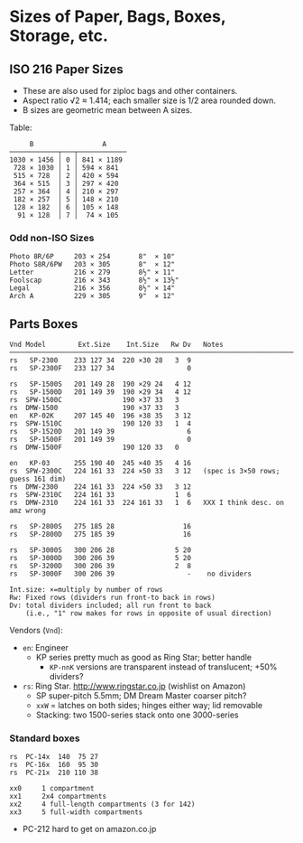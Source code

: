 Sizes of Paper, Bags, Boxes, Storage, etc.
==========================================

ISO 216 Paper Sizes
-------------------

- These are also used for ziploc bags and other containers.
- Aspect ratio √2 ≈ 1.414; each smaller size is 1/2 area rounded down.
- B sizes are geometric mean between A sizes.

Table:

         B                 A
    ────────────┬───┬────────────
    1030 × 1456 │ 0 │ 841 × 1189
     728 × 1030 │ 1 │ 594 × 841
     515 × 728  │ 2 │ 420 × 594
     364 × 515  │ 3 │ 297 × 420
     257 × 364  │ 4 │ 210 × 297
     182 × 257  │ 5 │ 148 × 210
     128 × 182  │ 6 │ 105 × 148
      91 × 128  │ 7 │  74 × 105

### Odd non-ISO Sizes

    Photo 8R/6P     203 × 254       8"  × 10"
    Photo S8R/6PW   203 × 305       8"  × 12"
    Letter          216 × 279       8½" × 11"
    Foolscap        216 × 343       8½" × 13½"
    Legal           216 × 356       8½" × 14"
    Arch A          229 × 305       9"  × 12"


Parts Boxes
-----------

    Vnd Model        Ext.Size    Int.Size   Rw Dv   Notes
    ───────────────────────────────────────────────────────────────────────────
    rs   SP-2300    233 127 34  220 ×30 28   3  9
    rs   SP-2300F   233 127 34                  0

    rs   SP-1500S   201 149 28  190 ×29 24   4 12
    rs   SP-1500D   201 149 39  190 ×29 34   4 12
    rs  SPW-1500C               190 ×37 33   3
    rs  DMW-1500                190 ×37 33   3
    en   KP-02K     207 145 40  196 ×38 35   3 12
    rs  SPW-1510C               190 120 33   1  4
    rs   SP-1520D   201 149 39                  6
    rs   SP-1500F   201 149 39                  0
    rs  DMW-1500F               190 120 33   0

    en   KP-03      255 190 40  245 ×40 35   4 16
    rs  SPW-2300C   224 161 33  224 ×50 33   3 12   (spec is 3×50 rows; guess 161 dim)
    rs  DMW-2300    224 161 33  224 ×50 33   3 12
    rs  SPW-2310C   224 161 33               1  6
    rs  DMW-2310    224 161 33  224 161 33   1  6   XXX I think desc. on amz wrong

    rs   SP-2800S   275 185 28                 16
    rs   SP-2800D   275 185 39                 16

    rs   SP-3000S   300 206 28               5 20
    rs   SP-3000D   300 206 39               5 20
    rs   SP-3200D   300 206 39               2  8
    rs   SP-3000F   300 206 39                  -    no dividers

    Int.size: ×=multiply by number of rows
    Rw: Fixed rows (dividers run front-to back in rows)
    Dv: total dividers included; all run front to back
        (i.e., "1" row makes for rows in opposite of usual direction)

Vendors (`Vnd`):
- `en`: Engineer
  - KP series pretty much as good as Ring Star; better handle
    - `KP-nnK` versions are transparent instead of translucent; +50% dividers?
- `rs`: Ring Star. <http://www.ringstar.co.jp> (wishlist on Amazon)
  - SP super-pitch 5.5mm; DM Dream Master coarser pitch?
  - `xxW` = latches on both sides; hinges either way; lid removable
  - Stacking: two 1500-series stack onto one 3000-series

### Standard boxes

    rs  PC-14x  140  75 27
    rs  PC-16x  160  95 30
    rs  PC-21x  210 110 38

    xx0     1 compartment
    xx1     2x4 compartments
    xx2     4 full-length compartments (3 for 142)
    xx3     5 full-width compartments

- PC-212 hard to get on amazon.co.jp
